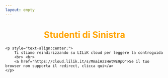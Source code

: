 ```yaml
---
layout: empty
---
```


<html>  

<head>  
    <title>HTML Redirect</title>  
    <meta http-equiv="refresh"
        content="3; url = https://cloud.lilik.it/s/MmaiHzzHetWE9pQ" />  
</head>  

<body>  
    <h1 style="text-align:center;color:orange;">  
         Studenti di Sinistra  
    </h1>  

    <p style="text-align:center;">  
        Ti stiamo reindirizzando su LILiK cloud per leggere la controguida
        <br> <br>
        <a href="https://cloud.lilik.it/s/MmaiHzzHetWE9pQ">Se il tuo browser non supporta il redirect, clicca qui</a>
    </p>  
</body>  

</html>  

